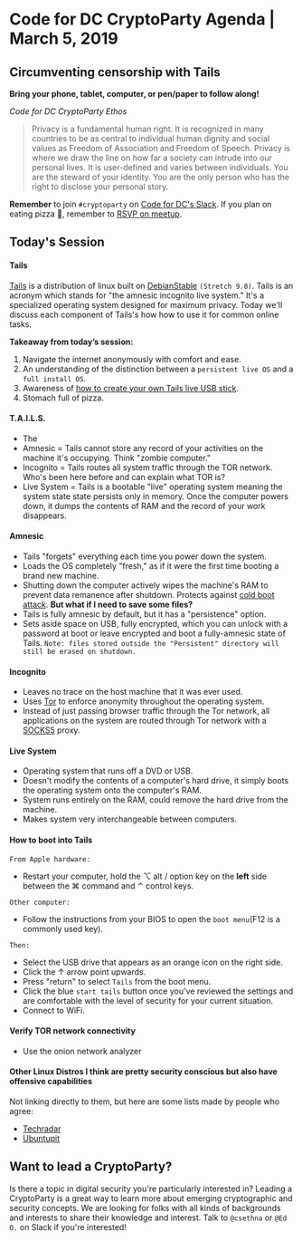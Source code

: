 # Code for DC CryptoParty Agenda | March 5, 2019
## Circumventing censorship with Tails
**Bring your phone, tablet, computer, or pen/paper to follow along!**

_Code for DC CryptoParty Ethos_
> Privacy is a fundamental human right. It is recognized in many countries to be as central to individual human dignity and social values as Freedom of Association and Freedom of Speech. Privacy is where we draw the line on how far a society can intrude into our personal lives. It is user-defined and varies between individuals. You are the steward of your identity. You are the only person who has the right to disclose your personal story.

**Remember** to join `#cryptoparty` on [Code for DC's Slack](https://codefordc.org/resources/slack.html). If you plan on eating pizza 🍕, remember to [RSVP on meetup](https://www.meetup.com/Code-for-DC/events/).

## Today's Session
#### Tails
[Tails](https://tails.boum.org/index.en.html) is a distribution of linux built on [DebianStable](https://wiki.debian.org/DebianStable) `(Stretch 9.8)`. Tails is an acronym which stands for "the amnesic incognito live system." It's a specialized operating system designed for maximum privacy. Today we'll discuss each component of Tails's how how to use it for common online tasks.

**Takeaway from today’s session:**
1. Navigate the internet anonymously with comfort and ease.
2. An understanding of the distinction between a `persistent live OS` and a `full install OS`.
3. Awareness of [how to create your own Tails live USB stick](https://tails.boum.org/install/).
4. Stomach full of pizza.

#### T.A.I.L.S.
- The
- Amnesic = Tails cannot store any record of your activities on the machine it's occupying. Think "zombie computer."
- Incognito = Tails routes all system traffic through the TOR network. Who's been here before and can explain what TOR is?
- Live System = Tails is a bootable "live" operating system meaning the system state state persists only in memory. Once the computer powers down, it dumps the contents of RAM and the record of your work disappears.

#### Amnesic
- Tails "forgets" everything each time you power down the system.
- Loads the OS completely "fresh," as if it were the first time booting a brand new machine.
- Shutting down the computer actively wipes the machine's RAM to prevent data remanence after shutdown. Protects against [cold boot attack](https://www.youtube.com/watch?v=E6gzVVjW4yY).
**But what if I need to save some files?**
- Tails is fully amnesic by default, but it has a "persistence" option.
- Sets aside space on USB, fully encrypted, which you can unlock with a password at boot or leave encrypted and boot a fully-amnesic state of Tails. `Note: files stored outside the "Persistent" directory will still be erased on shutdown.`

#### Incognito
- Leaves no trace on the host machine that it was ever used.
- Uses [Tor](https://www.torproject.org/) to enforce anonymity throughout the operating system.
- Instead of just passing browser traffic through the Tor network, all applications on the system are routed through Tor network with a [SOCKS5](https://en.wikipedia.org/wiki/SOCKS) proxy.

#### Live System
- Operating system that runs off a DVD or USB.
- Doesn't modify the contents of a computer's hard drive, it simply boots the operating system onto the computer's RAM.
- System runs entirely on the RAM, could remove the hard drive from the machine.
- Makes system very interchangeable between computers.

#### How to boot into Tails
`From Apple hardware:`
- Restart your computer, hold the ⌥ alt / option key on the **left** side between the ⌘ command and ⌃ control keys.

`Other computer:`
- Follow the instructions from your BIOS to open the `boot menu`(F12 is a commonly used key).

`Then:`
- Select the USB drive that appears as an orange icon on the right side.
- Click the ↑ arrow point upwards.
- Press "return" to select `Tails` from the boot menu.
- Click the blue `start tails` button once you've reviewed the settings and are comfortable with the level of security for your current situation.
- Connect to WiFi.

#### Verify TOR network connectivity
- Use the onion network analyzer

#### Other Linux Distros I think are pretty security conscious but also have offensive capabilities
Not linking directly to them, but here are some lists made by people who agree:
- [Techradar](https://www.techradar.com/news/best-linux-distro-privacy-security)
- [Ubuntupit](https://www.ubuntupit.com/15-most-secure-linux-distros-for-privacy-and-security-concern-users/¬)

## Want to lead a CryptoParty?
Is there a topic in digital security you're particularly interested in? Leading a CryptoParty is a great way to learn more about emerging cryptographic and security concepts. We are looking for folks with all kinds of backgrounds and interests to share their knowledge and interest. Talk to `@csethna` or `@Ed O.` on Slack if you're interested!
